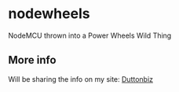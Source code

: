 # nodewheels
NodeMCU thrown into a Power Wheels Wild Thing

## More info
Will be sharing the info on my site: [Duttonbiz](http://www.duttonbiz.com/modified-power-wheels/)
